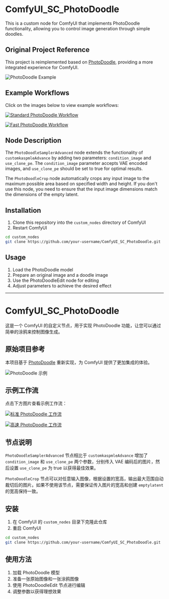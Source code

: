 # ComfyUI_SC_PhotoDoodle

This is a custom node for ComfyUI that implements PhotoDoodle functionality, allowing you to control image generation through simple doodles.

## Original Project Reference

This project is reimplemented based on [PhotoDoodle](https://github.com/vpdonato/PhotoDoodle), providing a more integrated experience for ComfyUI.

![PhotoDoodle Example](./imgs/ep1.jpg)

## Example Workflows

Click on the images below to view example workflows:

[![Standard PhotoDoodle Workflow](https://path.to/photodoodle_workflow_preview.jpg)](example_workflows/photodoodlev1.json)

[![Fast PhotoDoodle Workflow](https://path.to/photodoodle_speed_workflow_preview.jpg)](example_workflows/photodoodle_speedv1.json)

## Node Description

The `PhotoDoodleSamplerAdvanced` node extends the functionality of `customkaspmleAdvance` by adding two parameters: `condition_image` and `use_clone_pe`. The `condition_image` parameter accepts VAE encoded images, and `use_clone_pe` should be set to true for optimal results.

The `PhotoDoodleCrop` node automatically crops any input image to the maximum possible area based on specified width and height. If you don't use this node, you need to ensure that the input image dimensions match the dimensions of the empty latent.

## Installation

1. Clone this repository into the `custom_nodes` directory of ComfyUI
2. Restart ComfyUI

```bash
cd custom_nodes
git clone https://github.com/your-username/ComfyUI_SC_PhotoDoodle.git
```

## Usage

1. Load the PhotoDoodle model
2. Prepare an original image and a doodle image
3. Use the PhotoDoodleEdit node for editing
4. Adjust parameters to achieve the desired effect

---

# ComfyUI_SC_PhotoDoodle

这是一个 ComfyUI 的自定义节点，用于实现 PhotoDoodle 功能，让您可以通过简单的涂鸦来控制图像生成。

## 原始项目参考

本项目基于 [PhotoDoodle](https://github.com/vpdonato/PhotoDoodle) 重新实现，为 ComfyUI 提供了更加集成的体验。

![PhotoDoodle 示例](./imgs/ep1.jpg)

## 示例工作流

点击下方图片查看示例工作流：

[![标准 PhotoDoodle 工作流](https://path.to/photodoodle_workflow_preview.jpg)](example_workflows/photodoodlev1.json)

[![高速 PhotoDoodle 工作流](https://path.to/photodoodle_speed_workflow_preview.jpg)](example_workflows/photodoodle_speedv1.json)

## 节点说明

`PhotoDoodleSamplerAdvanced` 节点相比于 `customkaspmleAdvance` 增加了 `condition_image` 和 `use_clone_pe` 两个参数，分别传入 VAE 编码后的图片，然后设置 `use_clone_pe` 为 true 以获得最佳效果。

`PhotoDoodleCrop` 节点可以对任意输入图像，根据设置的宽高，输出最大范围自动裁切后的图片。如果不使用该节点，需要保证传入图片的宽高和创建 `emptylatent` 的宽高保持一致。

## 安装

1. 在 ComfyUI 的 `custom_nodes` 目录下克隆此仓库
2. 重启 ComfyUI

```bash
cd custom_nodes
git clone https://github.com/your-username/ComfyUI_SC_PhotoDoodle.git
```

## 使用方法

1. 加载 PhotoDoodle 模型
2. 准备一张原始图像和一张涂鸦图像
3. 使用 PhotoDoodleEdit 节点进行编辑
4. 调整参数以获得理想效果
